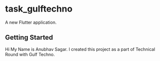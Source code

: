 # task_gulftechno

A new Flutter application.

## Getting Started

Hi My Name is Anubhav Sagar. I created this project as a part of Technical Round with Gulf Techno.

